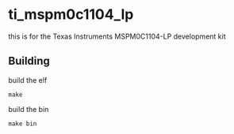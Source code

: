# ti_mspm0c1104_lp

this is for the Texas Instruments MSPM0C1104-LP development kit

## Building
build the elf

``` make ```

build the bin

``` make bin ```